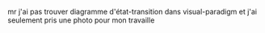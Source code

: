 mr j'ai  pas trouver   diagramme d'état-transition dans visual-paradigm
et j'ai seulement pris une photo pour mon travaille
